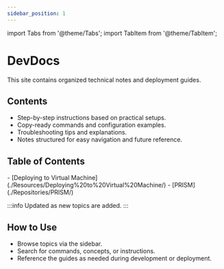 ```yaml
---
sidebar_position: 1
---
```


import Tabs from '@theme/Tabs';
import TabItem from '@theme/TabItem';

# DevDocs

This site contains organized technical notes and deployment guides.

## Contents

- Step-by-step instructions based on practical setups.
- Copy-ready commands and configuration examples.
- Troubleshooting tips and explanations.
- Notes structured for easy navigation and future reference.

## Table of Contents

<Tabs>
    <TabItem value="resources" label="Resources" default>
        - [Deploying to Virtual Machine](./Resources/Deploying%20to%20Virtual%20Machine/)
    </TabItem>
    <TabItem value="repos" label="Repositories" default>
        - [PRISM](./Repositories/PRISM/)
    </TabItem>
</Tabs>

:::info
Updated as new topics are added.
:::

## How to Use

- Browse topics via the sidebar.
- Search for commands, concepts, or instructions.
- Reference the guides as needed during development or deployment.
